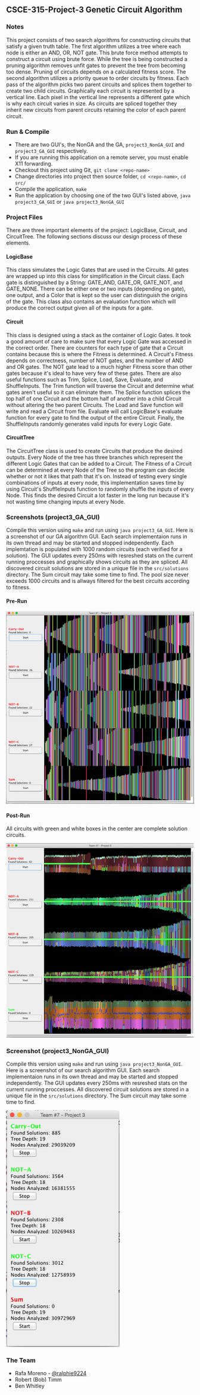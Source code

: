 ## CSCE-315-Project-3 Genetic Circuit Algorithm

### Notes
This project consists of two search algorithms for constructing circuits that satisfy a given truth table. The first algorithm utilizes a tree where each node is either an AND, OR, NOT gate. This brute force method attempts to construct a circuit using brute force. While the tree is being constructed a pruning algorithm removes unfit gates to prevent the tree from becoming too dense. Pruning of circuits depends on a calculated fitness score. The second algorithm utilizes a priority queue to order circuits by fitness. Each pass of the algorithm picks two parent circuits and splices them together to create two child circuits. Graphically each circuit is represented by a vertical line. Each pixel in the vertical line represents a different gate which is why each circuit varies in size. As circuits are spliced together they inherit new circuits from parent circuits retaining the color of each parent circuit. 

### Run & Compile
* There are two GUI's, the NonGA and the GA, `project3_NonGA_GUI` and `project3_GA_GUI` respectively.
* If you are running this application on a remote server, you must enable X11 forwarding.
* Checkout this project using Git, `git clone <repo-name>`
* Change directories into project then source folder, `cd <repo-name>`, `cd src/`
* Compile the application, `make`
* Run the application by choosing one of the two GUI's listed above, `java project3_GA_GUI` or `java project3_NonGA_GUI`

### Project Files
There are three important elements of the project: LogicBase, Circuit, and CircuitTree. The following sections discuss our design process of these elements.

#### LogicBase
This class simulates the Logic Gates that are used in the Circuits. All gates are wrapped up into this class for simplification in the Circuit class. Each gate is distinguished by a String: GATE_AND, GATE_OR, GATE_NOT, and GATE_NONE. There can be either one or two inputs (depending on gate), one output, and a Color that is kept so the user can distinguish the origins of the gate. This class also contains an evaluation function which will produce the correct output given all of the inputs for a gate.

#### Circuit
This class is designed using a stack as the container of Logic Gates. It took a good amount of care to make sure that every Logic Gate was accessed in the correct order. There are counters for each type of gate that a Circuit contains because this is where the Fitness is determined. A Circuit's Fitness depends on correctness, number of NOT gates, and the number of AND and OR gates. The NOT gate lead to a much higher Fitness score than other gates because it's ideal to have very few of these gates. There are also useful functions such as Trim, Splice, Load, Save, Evaluate, and ShuffleInputs. The Trim function will traverse the Circuit and determine what gates aren't useful so it can eliminate them. The Splice function splices the top half of one Circuit and the bottom half of another into a child Circuit without altering the two parent Circuits. The Load and Save function will write and read a Circuit from file. Evaluate will call LogicBase's evaluate function for every gate to find the output of the entire Circuit. Finally, the ShuffleInputs randomly generates valid inputs for every Logic Gate.

#### CircuitTree
The CircuitTree class is used to create Circuits that produce the desired outputs. Every Node of the tree has three branches which represent the different Logic Gates that can be added to a Circuit. The Fitness of a Circuit can be determined at every Node of the Tree so the program can decide whether or not it likes that path that it's on. Instead of testing every single combinations of inputs at every node, this implementation saves time by using Circuit's ShuffleInputs function to randomly shuffle the inputs of every Node. This finds the desired Circuit a lot faster in the long run because it's not wasting time changing inputs at every Node.

### Screenshots (project3_GA_GUI)
Compile this version using `make` and run using `java project3_GA_GUI`. Here is a screenshot of our GA algorithm GUI. Each search implementaion runs in its own thread and may be started and stopped independently. Each implemtation is populated with 1000 random circuits (each verified for a solution). The GUI updates every 250ms with resreshed stats on the current running proccesses and graphically shows circuits as they are spliced. All discovered circuit solutions are stored in a unique file in the `src/solutions` directory. The Sum circuit may take some time to find. The pool size never exceeds 1000 circuits and is allways filtered for the best circuits according to fitness.

#### Pre-Run
![GA GUI](docs/images/ga-pre-run.png)

#### Post-Run
All circuits with green and white boxes in the center are complete solution circuits. 

![GA GUI](docs/images/ga-post-run.png)

### Screenshot (project3_NonGA_GUI)
Compile this version using `make` and run using `java project3_NonGA_GUI`. Here is a screenshot of our search algorithm GUI. Each search implementaion runs in its own thread and may be started and stopped independently. The GUI updates every 250ms with resreshed stats on the current running proccesses. All discovered circuit solutions are stored in a unique file in the `src/solutions` directory. The Sum circuit may take some time to find.

![Search GUI](docs/images/search-algorithm-gui.png)

### The Team
* Rafa Moreno - [@ralphie9224](https://github.com/ralphie9224)
* Robert (Bob) Timm
* Ben Whitley
